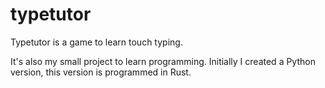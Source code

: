 # typetutor

Typetutor is a game to learn touch typing.

It's also my small project to learn programming.
Initially I created a Python version, this version is programmed in Rust.
